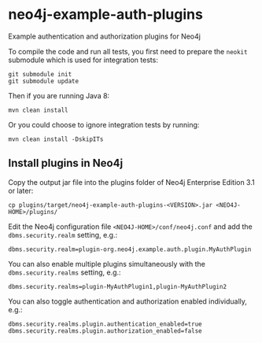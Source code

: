 # neo4j-example-auth-plugins
Example authentication and authorization plugins for Neo4j

To compile the code and run all tests, you first need to prepare the `neokit` submodule which is used for integration tests:

    git submodule init
    git submodule update

Then if you are running Java 8:

    mvn clean install

Or you could choose to ignore integration tests by running:

    mvn clean install -DskipITs 

## Install plugins in Neo4j
Copy the output jar file into the plugins folder of Neo4j Enterprise Edition 3.1 or later:

    cp plugins/target/neo4j-example-auth-plugins-<VERSION>.jar <NEO4J-HOME>/plugins/

Edit the Neo4j configuration file `<NEO4J-HOME>/conf/neo4j.conf` and add the `dbms.security.realm` setting, e.g.:

    dbms.security.realm=plugin-org.neo4j.example.auth.plugin.MyAuthPlugin

You can also enable multiple plugins simultaneously with the `dbms.security.realms` setting, e.g.:

    dbms.security.realms=plugin-MyAuthPlugin1,plugin-MyAuthPlugin2

You can also toggle authentication and authorization enabled individually, e.g.:

    dbms.security.realms.plugin.authentication_enabled=true
    dbms.security.realms.plugin.authorization_enabled=false
